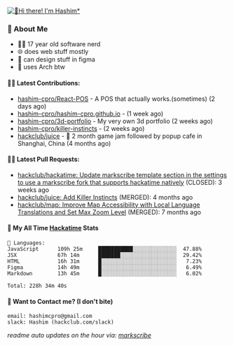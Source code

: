 [![👋Hi there! I'm Hashim*](/assets/intro.gif "Go To hashim-ali.work")](https://hashim-ali.work)

### 📖 About Me
- 👨‍💻 17 year old software nerd
- 🌐 does web stuff mostly
- 🎨 can design stuff in figma
- 🐧 uses Arch btw

#### 👷‍♂️ Latest Contributions:
- [hashim-cpro/React-POS](https://github.com/hashim-cpro/React-POS) - A POS that actually works.(sometimes) (2 days ago)
- [hashim-cpro/hashim-cpro.github.io](https://github.com/hashim-cpro/hashim-cpro.github.io) -  (1 week ago)
- [hashim-cpro/3d-portfolio](https://github.com/hashim-cpro/3d-portfolio) - My very own 3d portfolio (2 weeks ago)
- [hashim-cpro/killer-instincts](https://github.com/hashim-cpro/killer-instincts) -  (2 weeks ago)
- [hackclub/juice](https://github.com/hackclub/juice) - 🧃 2 month game jam followed by popup cafe in Shanghai, China (4 months ago)

#### 🧑‍💻 Latest Pull Requests:
- [hackclub/hackatime: Update markscribe template section in the settings to use a markscribe fork that supports hackatime natively](https://github.com/hackclub/hackatime/pull/258) (CLOSED): 3 weeks ago
- [hackclub/juice: Add  Killer Instincts](https://github.com/hackclub/juice/pull/248) (MERGED): 4 months ago
- [hackclub/map: Improve Map Accessibility with Local Language Translations and Set Max Zoom Level](https://github.com/hackclub/map/pull/12) (MERGED): 7 months ago

#### 📡 My All Time [Hackatime](https://hackatime.hackclub.com) Stats
```
💾 Languages:
JavaScript      109h 25m     ███████████░░░░░░░░░░░░░░  47.88%
JSX             67h 14m      ███████░░░░░░░░░░░░░░░░░░  29.42%
HTML            16h 31m      █░░░░░░░░░░░░░░░░░░░░░░░░   7.23%
Figma           14h 49m      █░░░░░░░░░░░░░░░░░░░░░░░░   6.49%
Markdown        13h 45m      █░░░░░░░░░░░░░░░░░░░░░░░░   6.02%

Total: 228h 34m 40s
```
#### 📮 Want to Contact me? (I don't bite)
```
email: hashimcpro@gmail.com
slack: Hashim (hackclub.com/slack)
```
_readme auto updates on the hour via: [markscribe](https://github.com/hashim-cpro/markscribe)_